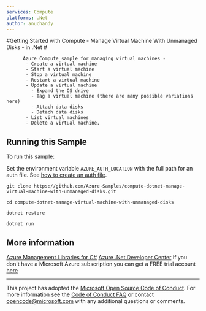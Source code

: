 ```yaml
---
services: Compute
platforms: .Net
author: anuchandy
---
```


#Getting Started with Compute - Manage Virtual Machine With Unmanaged Disks - in .Net #

          Azure Compute sample for managing virtual machines -
           - Create a virtual machine
           - Start a virtual machine
           - Stop a virtual machine
           - Restart a virtual machine
           - Update a virtual machine
             - Expand the OS drive
             - Tag a virtual machine (there are many possible variations here)
             - Attach data disks
             - Detach data disks
           - List virtual machines
           - Delete a virtual machine.


## Running this Sample ##

To run this sample:

Set the environment variable `AZURE_AUTH_LOCATION` with the full path for an auth file. See [how to create an auth file](https://github.com/Azure/azure-sdk-for-net/blob/Fluent/AUTH.md).

    git clone https://github.com/Azure-Samples/compute-dotnet-manage-virtual-machine-with-unmanaged-disks.git

    cd compute-dotnet-manage-virtual-machine-with-unmanaged-disks

    dotnet restore

    dotnet run

## More information ##

[Azure Management Libraries for C#](https://github.com/Azure/azure-sdk-for-net/tree/Fluent)
[Azure .Net Developer Center](https://azure.microsoft.com/en-us/develop/net/)
If you don't have a Microsoft Azure subscription you can get a FREE trial account [here](http://go.microsoft.com/fwlink/?LinkId=330212)

---

This project has adopted the [Microsoft Open Source Code of Conduct](https://opensource.microsoft.com/codeofconduct/). For more information see the [Code of Conduct FAQ](https://opensource.microsoft.com/codeofconduct/faq/) or contact [opencode@microsoft.com](mailto:opencode@microsoft.com) with any additional questions or comments.